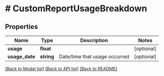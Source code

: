 # # CustomReportUsageBreakdown

## Properties

Name | Type | Description | Notes
------------ | ------------- | ------------- | -------------
**usage** | **float** |  | [optional]
**usage_date** | **string** | Date/time that usage occurred | [optional]

[[Back to Model list]](../../README.md#models) [[Back to API list]](../../README.md#endpoints) [[Back to README]](../../README.md)
